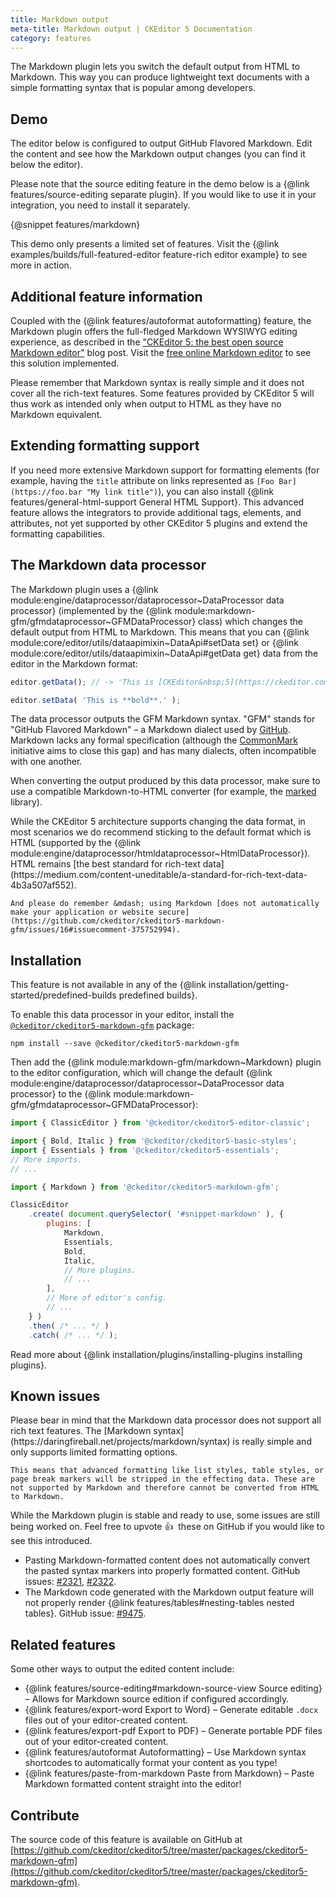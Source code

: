 ```yaml
---
title: Markdown output
meta-title: Markdown output | CKEditor 5 Documentation
category: features
---
```


The Markdown plugin lets you switch the default output from HTML to Markdown. This way you can produce lightweight text documents with a simple formatting syntax that is popular among developers.

## Demo

The editor below is configured to output GitHub Flavored Markdown. Edit the content and see how the Markdown output changes (you can find it below the editor).

<info-box info>
	Please note that the source editing feature in the demo below is a {@link features/source-editing separate plugin}. If you would like to use it in your integration, you need to install it separately.
</info-box>

{@snippet features/markdown}

<info-box info>
	This demo only presents a limited set of features. Visit the {@link examples/builds/full-featured-editor feature-rich editor example} to see more in action.
</info-box>

## Additional feature information

 Coupled with the {@link features/autoformat autoformatting} feature, the Markdown plugin offers the full-fledged Markdown WYSIWYG editing experience, as described in the ["CKEditor&nbsp;5: the best open source Markdown editor"](https://ckeditor.com/blog/CKEditor-5-the-best-open-source-Markdown-editor/) blog post. Visit the [free online Markdown editor](https://onlinemarkdowneditor.dev/) to see this solution implemented.

Please remember that Markdown syntax is really simple and it does not cover all the rich-text features. Some features provided by CKEditor&nbsp;5 will thus work as intended only when output to HTML as they have no Markdown equivalent.

## Extending formatting support
If you need more extensive Markdown support for formatting elements (for example, having the `title` attribute on links represented as `[Foo Bar](https://foo.bar "My link title")`), you can also install {@link features/general-html-support General HTML Support}. This advanced feature allows the integrators to provide additional tags, elements, and attributes, not yet supported by other CKEditor&nbsp;5 plugins and extend the formatting capabilities.

## The Markdown data processor

The Markdown plugin uses a {@link module:engine/dataprocessor/dataprocessor~DataProcessor data processor} (implemented by the {@link module:markdown-gfm/gfmdataprocessor~GFMDataProcessor} class) which changes the default output from HTML to Markdown. This means that you can {@link module:core/editor/utils/dataapimixin~DataApi#setData set} or {@link module:core/editor/utils/dataapimixin~DataApi#getData get} data from the editor in the Markdown format:

```js
editor.getData(); // -> 'This is [CKEditor&nbsp;5](https://ckeditor.com).'

editor.setData( 'This is **bold**.' );
```

The data processor outputs the GFM Markdown syntax. "GFM" stands for "GitHub Flavored Markdown" &ndash; a Markdown dialect used by [GitHub](https://github.com). Markdown lacks any formal specification (although the [CommonMark](https://commonmark.org/) initiative aims to close this gap) and has many dialects, often incompatible with one another.

When converting the output produced by this data processor, make sure to use a compatible Markdown-to-HTML converter (for example, the [marked](https://www.npmjs.com/package/marked) library).

<info-box info>
	While the CKEditor&nbsp;5 architecture supports changing the data format, in most scenarios we do recommend sticking to the default format which is HTML (supported by the {@link module:engine/dataprocessor/htmldataprocessor~HtmlDataProcessor}). HTML remains [the best standard for rich-text data](https://medium.com/content-uneditable/a-standard-for-rich-text-data-4b3a507af552).

	And please do remember &mdash; using Markdown [does not automatically make your application or website secure](https://github.com/ckeditor/ckeditor5-markdown-gfm/issues/16#issuecomment-375752994).
</info-box>

## Installation

<info-box info>
	This feature is not available in any of the {@link installation/getting-started/predefined-builds predefined builds}.
</info-box>

To enable this data processor in your editor, install the [`@ckeditor/ckeditor5-markdown-gfm`](https://www.npmjs.com/package/@ckeditor/ckeditor5-markdown-gfm) package:

```
npm install --save @ckeditor/ckeditor5-markdown-gfm
```

Then add the {@link module:markdown-gfm/markdown~Markdown} plugin to the editor configuration, which will change the default {@link module:engine/dataprocessor/dataprocessor~DataProcessor data processor} to the {@link module:markdown-gfm/gfmdataprocessor~GFMDataProcessor}:

```js
import { ClassicEditor } from '@ckeditor/ckeditor5-editor-classic';

import { Bold, Italic } from '@ckeditor/ckeditor5-basic-styles';
import { Essentials } from '@ckeditor/ckeditor5-essentials';
// More imports.
// ...

import { Markdown } from '@ckeditor/ckeditor5-markdown-gfm';

ClassicEditor
	.create( document.querySelector( '#snippet-markdown' ), {
		plugins: [
			Markdown,
			Essentials,
			Bold,
			Italic,
			// More plugins.
			// ...
		],
		// More of editor's config.
		// ...
	} )
	.then( /* ... */ )
	.catch( /* ... */ );

```

<info-box info>
	Read more about {@link installation/plugins/installing-plugins installing plugins}.
</info-box>

## Known issues

<info-box info>
	Please bear in mind that the Markdown data processor does not support all rich text features. The [Markdown syntax](https://daringfireball.net/projects/markdown/syntax) is really simple and only supports limited formatting options.

	This means that advanced formatting like list styles, table styles, or page break markers will be stripped in the effecting data. These are not supported by Markdown and therefore cannot be converted from HTML to Markdown.
</info-box>

While the Markdown plugin is stable and ready to use, some issues are still being worked on. Feel free to upvote 👍&nbsp; these on GitHub if you would like to see this introduced.

* Pasting Markdown-formatted content does not automatically convert the pasted syntax markers into properly formatted content. GitHub issues: [#2321](https://github.com/ckeditor/ckeditor5/issues/2321), [#2322](https://github.com/ckeditor/ckeditor5/issues/2322).
* The Markdown code generated with the Markdown output feature will not properly render {@link features/tables#nesting-tables nested tables}. GitHub issue: [#9475](https://github.com/ckeditor/ckeditor5/issues/9475).

## Related features

Some other ways to output the edited content include:

* {@link features/source-editing#markdown-source-view Source editing} &ndash; Allows for Markdown source edition if configured accordingly.
* {@link features/export-word Export to Word} &ndash; Generate editable `.docx` files out of your editor-created content.
* {@link features/export-pdf Export to PDF} &ndash; Generate portable PDF files out of your editor-created content.
* {@link features/autoformat Autoformatting} &ndash; Use Markdown syntax shortcodes to automatically format your content as you type!
* {@link features/paste-from-markdown Paste from Markdown} &ndash; Paste Markdown formatted content straight into the editor!

## Contribute

The source code of this feature is available on GitHub at [https://github.com/ckeditor/ckeditor5/tree/master/packages/ckeditor5-markdown-gfm](https://github.com/ckeditor/ckeditor5/tree/master/packages/ckeditor5-markdown-gfm).
